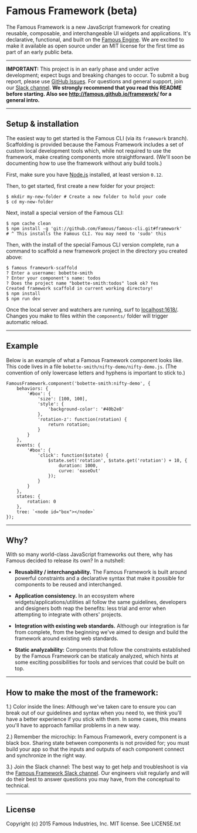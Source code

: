 # Famous Framework (beta)

The Famous Framework is a new JavaScript framework for creating reusable, composable, and interchangeable UI widgets and applications. It's declarative, functional, and built on the [Famous Engine](https://github.com/Famous/engine). We are excited to make it available as open source under an MIT license for the first time as part of an early public beta.

- - - -

**IMPORTANT:** This project is in an early phase and under active development; expect bugs and breaking changes to occur. To submit a bug report, please use [GitHub Issues](https://github.com/Famous/framework/issues). For questions and general support, join our [Slack channel](https://famous-community.slack.com/messages/framework/). **We strongly recommend that you read this README before starting. Also see http://famous.github.io/framework/ for a general intro.**

- - - -

## Setup &amp; installation

The easiest way to get started is the Famous CLI (via its `framework` branch). Scaffolding is provided because the Famous Framework includes a set of custom local development tools which, while not required to use the framework, make creating components more straightforward. (We'll soon be documenting how to use the framework without any build tools.)

First, make sure you have [Node.js](http://nodejs.org) installed, at least version `0.12`.

Then, to get started, first create a new folder for your project:

    $ mkdir my-new-folder # Create a new folder to hold your code
    $ cd my-new-folder

Next, install a special version of the Famous CLI:

    $ npm cache clean
    $ npm install -g 'git://github.com/Famous/famous-cli.git#framework'
    # ^ This installs the Famous CLI. You may need to 'sudo' this

Then, with the install of the special Famous CLI version complete, run a command to scaffold a new framework project in the directory you created above:

    $ famous framework-scaffold
    ? Enter a username: bobette-smith
    ? Enter your component's name: todos
    ? Does the project name "bobette-smith:todos" look ok? Yes
    Created framework scaffold in current working directory!
    $ npm install
    $ npm run dev

Once the local server and watchers are running, surf to [localhost:1618/](http://localhost:1618/). Changes you make to files within the `components/` folder will trigger automatic reload.

- - - -

## Example

Below is an example of what a Famous Framework component looks like. This code lives in a file `bobette-smith/nifty-demo/nifty-demo.js`. (The convention of only lowercase letters and hyphens is important to stick to.)

    FamousFramework.component('bobette-smith:nifty-demo', {
        behaviors: {
            '#box': {
                'size': [100, 100],
                'style': {
                    'background-color': '#40b2e8'
                },
                'rotation-z': function(rotation) {
                    return rotation;
                }
            }
        },
        events: {
            '#box': {
                'click': function($state) {
                    $state.set('rotation', $state.get('rotation') + 10, {
                        duration: 1000,
                        curve: 'easeOut'
                    });
                }
            }
        },
        states: {
            rotation: 0
        },
        tree: `<node id="box"></node>`
    });

- - - -

## Why?

With so many world-class JavaScript frameworks out there, why has Famous decided to release its own? In a nutshell:

* **Reusability / interchangability.** The Famous Framework is built around powerful constraints and a declarative syntax that make it possible for components to be reused and interchanged.

* **Application consistency.** In an ecosystem where widgets/applications/utilities all follow the same guidelines, developers and designers both reap the benefits: less trial and error when attempting to integrate with others' projects.

* **Integration with existing web standards.** Although our integration is far from complete, from the beginning we've aimed to design and build the framework around existing web standards.

* **Static analyzability:** Components that follow the constraints established by the Famous Framework can be staticaly analyzed, which hints at some exciting possibilities for tools and services that could be built on top.

- - - -

## How to make the most of the framework:

1.) Color inside the lines: Although we've taken care to ensure you can break out of our guidelines and syntax when you need to, we think you'll have a better experience if you stick with them. In some cases, this means you'll have to approach familiar problems in a new way.

2.) Remember the microchip: In Famous Framework, every component is a black box. Sharing state between components is not provided for; you must build your app so that the inputs and outputs of each component connect and synchronize in the right way.

3.) Join the Slack channel: The best way to get help and troubleshoot is via the [Famous Framework Slack channel](https://famous-community.slack.com/messages/framework/). Our engineers visit regularly and will do their best to answer questions you may have, from the conceptual to technical.

- - - -

## License

Copyright (c) 2015 Famous Industries, Inc. MIT license. See LICENSE.txt
